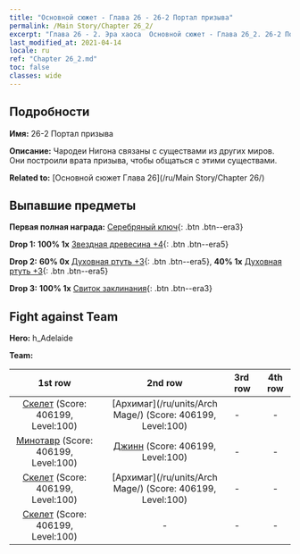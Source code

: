```yaml
---
title: "Основной сюжет - Глава 26 - 26-2 Портал призыва"
permalink: /Main Story/Chapter 26_2/
excerpt: "Глава 26 - 2. Эра хаоса  Основной сюжет - Глава 26_2. 26-2 Портал призыва"
last_modified_at: 2021-04-14
locale: ru
ref: "Chapter 26_2.md"
toc: false
classes: wide
---
```


## Подробности

 **Имя:** 26-2 Портал призыва

 **Описание:** Чародеи Нигона связаны с существами из других миров. Они построили врата призыва, чтобы общаться с этими существами.

 **Related to:** [Основной сюжет Глава 26](/ru/Main Story/Chapter 26/)

## Выпавшие предметы

 **Первая полная награда:** [Серебряный ключ](/ru/Items/con_693/){: .btn .btn--era3}

 **Drop 1:** **100% 1x** [Звездная древесина +4](/ru/Items/mat_90/){: .btn .btn--era5}

 **Drop 2:** **60% 0x** [Духовная ртуть +3](/ru/Items/mat_84/){: .btn .btn--era5}, **40% 1x** [Духовная ртуть +3](/ru/Items/mat_84/){: .btn .btn--era5}

 **Drop 3:** **100% 1x** [Свиток заклинания](/ru/Items/con_694/){: .btn .btn--era3}


## Fight against Team
 **Hero:** h_Adelaide

 **Team:**


  | 1st row | 2nd row | 3rd row | 4th row |
  |:----:|:----:|:----|:----:|
  | [Скелет](/ru/units/Skeleton/) (Score: 406199, Level:100)  | [Архимаг](/ru/units/Arch Mage/) (Score: 406199, Level:100)  | - | - |
  | [Минотавр](/ru/units/Minotaur/) (Score: 406199, Level:100)  | [Джинн](/ru/units/Genie/) (Score: 406199, Level:100)  | - | - |
  | [Скелет](/ru/units/Skeleton/) (Score: 406199, Level:100)  | [Архимаг](/ru/units/Arch Mage/) (Score: 406199, Level:100)  | - | - |
  | [Скелет](/ru/units/Skeleton/) (Score: 406199, Level:100)  | - | - | - |



